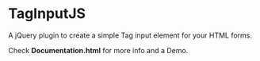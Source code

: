 # TagInputJS
A jQuery plugin to create a simple Tag input element for your HTML forms.

Check **Documentation.html** for more info and a Demo.